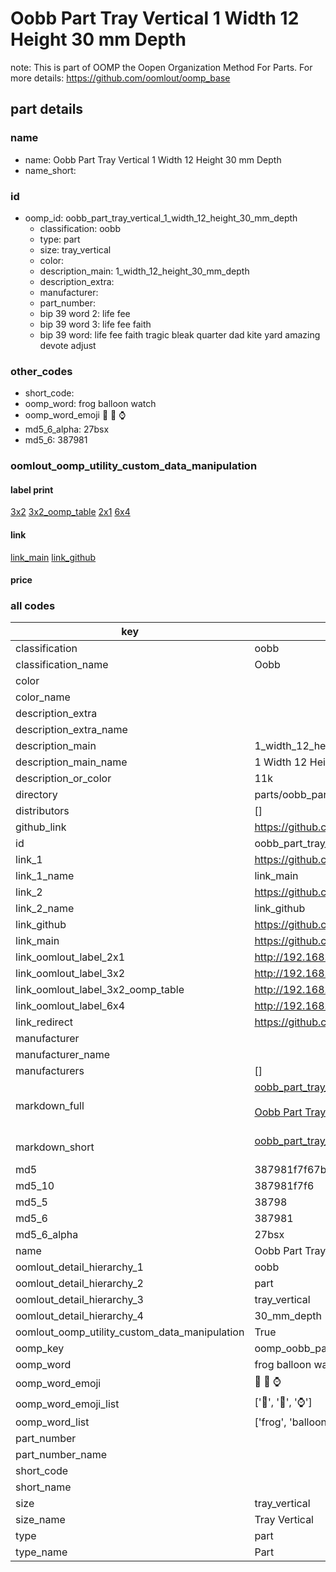 # Oobb Part Tray Vertical 1 Width 12 Height 30 mm Depth  

note: This is part of OOMP the Oopen Organization Method For Parts. For more details: https://github.com/oomlout/oomp_base

##  part details
  







### name
* name: Oobb Part Tray Vertical 1 Width 12 Height 30 mm Depth
* name_short: 
### id
* oomp_id: oobb_part_tray_vertical_1_width_12_height_30_mm_depth
  * classification: oobb
  * type: part
  * size: tray_vertical
  * color: 
  * description_main: 1_width_12_height_30_mm_depth
  * description_extra: 
  * manufacturer: 
  * part_number: 
  * bip 39 word 2: life fee
  * bip 39 word 3: life fee faith
  * bip 39 word: life fee faith tragic bleak quarter dad kite yard amazing devote adjust

### other_codes
* short_code: 
* oomp_word: frog balloon watch
* oomp_word_emoji :frog: :balloon: :watch:
* md5_6_alpha: 27bsx
* md5_6: 387981






### oomlout_oomp_utility_custom_data_manipulation
#### label print
[3x2](http://192.168.1.245:1112/?label=oomp%2027bsx)
[3x2_oomp_table](http://192.168.1.108:1112/?label=oomp%2027bsx)
[2x1](http://192.168.1.242:1112/?label=oomp%2027bsx)
[6x4](http://192.168.1.55:1112/?label=oomp%2027bsx)    

#### link

[link_main](https://github.com/oomlout/oomlout_oomp_version_1_messy/tree/main/parts/oobb_part_tray_vertical_1_width_12_height_30_mm_depth) [link_github](https://github.com/oomlout/oomlout_oomp_version_1_messy/tree/main/parts/oobb_part_tray_vertical_1_width_12_height_30_mm_depth)                             

#### price







### all codes 
| key | value |  
| --- | --- |  
| classification | oobb |  
| classification_name | Oobb |  
| color |  |  
| color_name |  |  
| description_extra |  |  
| description_extra_name |  |  
| description_main | 1_width_12_height_30_mm_depth |  
| description_main_name | 1 Width 12 Height 30 mm Depth |  
| description_or_color | 11k |  
| directory | parts/oobb_part_tray_vertical_1_width_12_height_30_mm_depth |  
| distributors | [] |  
| github_link | https://github.com/oomlout/oomlout_oomp_part_src/tree/main/parts/oobb_part_tray_vertical_1_width_12_height_30_mm_depth |  
| id | oobb_part_tray_vertical_1_width_12_height_30_mm_depth |  
| link_1 | https://github.com/oomlout/oomlout_oomp_version_1_messy/tree/main/parts/oobb_part_tray_vertical_1_width_12_height_30_mm_depth |  
| link_1_name | link_main |  
| link_2 | https://github.com/oomlout/oomlout_oomp_version_1_messy/tree/main/parts/oobb_part_tray_vertical_1_width_12_height_30_mm_depth |  
| link_2_name | link_github |  
| link_github | https://github.com/oomlout/oomlout_oomp_version_1_messy/tree/main/parts/oobb_part_tray_vertical_1_width_12_height_30_mm_depth |  
| link_main | https://github.com/oomlout/oomlout_oomp_version_1_messy/tree/main/parts/oobb_part_tray_vertical_1_width_12_height_30_mm_depth |  
| link_oomlout_label_2x1 | http://192.168.1.242:1112/?label=oomp%2027bsx |  
| link_oomlout_label_3x2 | http://192.168.1.245:1112/?label=oomp%2027bsx |  
| link_oomlout_label_3x2_oomp_table | http://192.168.1.108:1112/?label=oomp%2027bsx |  
| link_oomlout_label_6x4 | http://192.168.1.55:1112/?label=oomp%2027bsx |  
| link_redirect | https://github.com/oomlout/oomlout_oomp_version_1_messy/tree/main/parts/oobb_part_tray_vertical_1_width_12_height_30_mm_depth |  
| manufacturer |  |  
| manufacturer_name |  |  
| manufacturers | [] |  
| markdown_full | [oobb_part_tray_vertical_1_width_12_height_30_mm_depth](none)<br>[](none)<br>[Oobb Part Tray Vertical 1 Width 12 Height 30 Mm Depth](none)<br><br> |  
| markdown_short | [oobb_part_tray_vertical_1_width_12_height_30_mm_depth](none)<br><br> |  
| md5 | 387981f7f67b26debd8bce6ea415240a |  
| md5_10 | 387981f7f6 |  
| md5_5 | 38798 |  
| md5_6 | 387981 |  
| md5_6_alpha | 27bsx |  
| name | Oobb Part Tray Vertical 1 Width 12 Height 30 mm Depth |  
| oomlout_detail_hierarchy_1 | oobb |  
| oomlout_detail_hierarchy_2 | part |  
| oomlout_detail_hierarchy_3 | tray_vertical |  
| oomlout_detail_hierarchy_4 | 30_mm_depth |  
| oomlout_oomp_utility_custom_data_manipulation | True |  
| oomp_key | oomp_oobb_part_tray_vertical_1_width_12_height_30_mm_depth |  
| oomp_word | frog balloon watch |  
| oomp_word_emoji | :frog: :balloon: :watch: |  
| oomp_word_emoji_list | [':frog:', ':balloon:', ':watch:'] |  
| oomp_word_list | ['frog', 'balloon', 'watch'] |  
| part_number |  |  
| part_number_name |  |  
| short_code |  |  
| short_name |  |  
| size | tray_vertical |  
| size_name | Tray Vertical |  
| type | part |  
| type_name | Part |  
